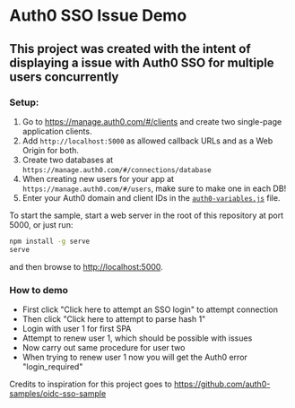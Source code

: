 # Auth0 SSO Issue Demo

## This project was created with the intent of displaying a issue with Auth0 SSO for multiple users concurrently

### Setup:
1. Go to https://manage.auth0.com/#/clients and create two single-page application clients.
2. Add `http://localhost:5000` as allowed callback URLs and as a Web Origin for both.
3. Create two databases at `https://manage.auth0.com/#/connections/database`
4. When creating new users for your app at `https://manage.auth0.com/#/users`, make sure to make one in each DB!
5. Enter your Auth0 domain and client IDs in the [`auth0-variables.js`](/auth0-variables.js) file.

To start the sample, start a web server in the root of this repository at port 5000, or just run:

```sh
npm install -g serve
serve
```

and then browse to [http://localhost:5000](http://localhost:5000).

### How to demo
  - First click "Click here to attempt an SSO login" to attempt connection
  - Then click "Click here to attempt to parse hash 1"
  - Login with user 1 for first SPA
  - Attempt to renew user 1, which should be possible with issues
  - Now carry out same procedure for user two
  - When trying to renew user 1 now you will get the Auth0 error "login_required"
  
Credits to inspiration for this project goes to https://github.com/auth0-samples/oidc-sso-sample
